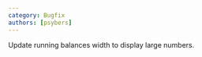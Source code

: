 ```yaml
---
category: Bugfix
authors: [psybers]
---
```


Update running balances width to display large numbers.
